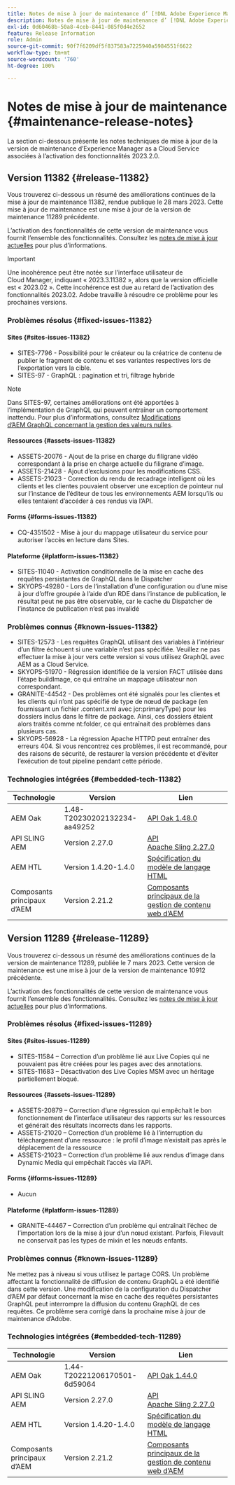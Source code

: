 ```yaml
---
title: Notes de mise à jour de maintenance d’ [!DNL Adobe Experience Manager]  as a Cloud Service associées à l’activation des fonctionnalités 2023.2.0.
description: Notes de mise à jour de maintenance d’ [!DNL Adobe Experience Manager]  as a Cloud Service associées à l’activation des fonctionnalités 2023.2.0.
exl-id: 0d60468b-50a8-4ceb-8441-085f0d4e2652
feature: Release Information
role: Admin
source-git-commit: 90f7f6209df5f837583a7225940a5984551f6622
workflow-type: tm+mt
source-wordcount: '760'
ht-degree: 100%

---
```


# Notes de mise à jour de maintenance {#maintenance-release-notes}

La section ci-dessous présente les notes techniques de mise à jour de la version de maintenance d’Experience Manager as a Cloud Service associées à l’activation des fonctionnalités 2023.2.0.

## Version 11382 {#release-11382}

Vous trouverez ci-dessous un résumé des améliorations continues de la mise à jour de maintenance 11382, rendue publique le 28 mars 2023. Cette mise à jour de maintenance est une mise à jour de la version de maintenance 11289 précédente.

L’activation des fonctionnalités de cette version de maintenance vous fournit l’ensemble des fonctionnalités. Consultez les [notes de mise à jour actuelles](/help/release-notes/release-notes-cloud/release-notes-current.md) pour plus d’informations.

>[!IMPORTANT]
>
> Une incohérence peut être notée sur l’interface utilisateur de Cloud Manager, indiquant « 2023.3.11382 », alors que la version officielle est « 2023.02 ». Cette incohérence est due au retard de l’activation des fonctionnalités 2023.02.
> Adobe travaille à résoudre ce problème pour les prochaines versions.

### Problèmes résolus {#fixed-issues-11382}

#### Sites {#sites-issues-11382}

- SITES-7796 - Possibilité pour le créateur ou la créatrice de contenu de publier le fragment de contenu et ses variantes respectives lors de l’exportation vers la cible.
- SITES-97 - GraphQL : pagination et tri, filtrage hybride

>[!NOTE]
>
> Dans SITES-97, certaines améliorations ont été apportées à l’implémentation de GraphQL qui peuvent entraîner un comportement inattendu. Pour plus d’informations, consultez [Modifications d’AEM GraphQL concernant la gestion des valeurs nulles](https://experienceleague.adobe.com/docs/experience-cloud-kcs/kbarticles/KA-21792.html?lang=fr).

#### Ressources {#assets-issues-11382}

- ASSETS-20076 - Ajout de la prise en charge du filigrane vidéo correspondant à la prise en charge actuelle du filigrane d’image.
- ASSETS-21428 - Ajout d’exclusions pour les modifications CSS.
- ASSETS-21023 - Correction du rendu de recadrage intelligent où les clients et les clientes pouvaient observer une exception de pointeur nul sur l’instance de l’éditeur de tous les environnements AEM lorsqu’ils ou elles tentaient d’accéder à ces rendus via l’API.

#### Forms {#forms-issues-11382}

- CQ-4351502 - Mise à jour du mappage utilisateur du service pour autoriser l’accès en lecture dans Sites.

#### Plateforme {#platform-issues-11382}

- SITES-11040 - Activation conditionnelle de la mise en cache des requêtes persistantes de GraphQL dans le Dispatcher
- SKYOPS-49280 - Lors de l’installation d’une configuration ou d’une mise à jour d’offre groupée à l’aide d’un RDE dans l’instance de publication, le résultat peut ne pas être observable, car le cache du Dispatcher de l’instance de publication n’est pas invalidé

### Problèmes connus {#known-issues-11382}

- SITES-12573 - Les requêtes GraphQL utilisant des variables à l’intérieur d’un filtre échouent si une variable n’est pas spécifiée. Veuillez ne pas effectuer la mise à jour vers cette version si vous utilisez GraphQL avec AEM as a Cloud Service.
- SKYOPS-51970 - Régression identifiée de la version FACT utilisée dans l’étape buildImage, ce qui entraîne un mappage utilisateur non correspondant.
- GRANITE-44542 - Des problèmes ont été signalés pour les clientes et les clients qui n’ont pas spécifié de type de nœud de package (en fournissant un fichier .content.xml avec jcr:primaryType) pour les dossiers inclus dans le filtre de package. Ainsi, ces dossiers étaient alors traités comme nt:folder, ce qui entraînait des problèmes dans plusieurs cas.
- SKYOPS-56928 - La régression Apache HTTPD peut entraîner des erreurs 404. Si vous rencontrez ces problèmes, il est recommandé, pour des raisons de sécurité, de restaurer la version précédente et d’éviter l’exécution de tout pipeline pendant cette période.

### Technologies intégrées {#embedded-tech-11382}

| Technologie | Version | Lien |
|---|---|---|
| AEM Oak | 1.48-T20230202132234-aa49252 | [API Oak 1.48.0](https://www.javadoc.io/doc/org.apache.jackrabbit/oak-api/1.48.0/index.html) |
| API SLING AEM | Version 2.27.0 | [API Apache Sling 2.27.0](https://www.javadoc.io/doc/org.apache.sling/org.apache.sling.api/latest/index.html) |
| AEM HTL | Version 1.4.20-1.4.0 | [Spécification du modèle de langage HTML](https://github.com/adobe/htl-spec) |
| Composants principaux d’AEM | Version 2.21.2 | [Composants principaux de la gestion de contenu web d’AEM](https://github.com/adobe/aem-core-wcm-components) |

## Version 11289 {#release-11289}

Vous trouverez ci-dessous un résumé des améliorations continues de la version de maintenance 11289, publiée le 7 mars 2023. Cette version de maintenance est une mise à jour de la version de maintenance 10912 précédente.

L’activation des fonctionnalités de cette version de maintenance vous fournit l’ensemble des fonctionnalités. Consultez les [notes de mise à jour actuelles](/help/release-notes/release-notes-cloud/release-notes-current.md) pour plus d’informations.

### Problèmes résolus {#fixed-issues-11289}

#### Sites {#sites-issues-11289}

- SITES-11584 – Correction d’un problème lié aux Live Copies qui ne pouvaient pas être créées pour les pages avec des annotations.
- SITES-11683 – Désactivation des Live Copies MSM avec un héritage partiellement bloqué.

#### Ressources {#assets-issues-11289}

- ASSETS-20879 – Correction d’une régression qui empêchait le bon fonctionnement de l’interface utilisateur des rapports sur les ressources et générait des résultats incorrects dans les rapports.
- ASSETS-21020 – Correction d’un problème lié à l’interruption du téléchargement d’une ressource : le profil d’image n’existait pas après le déplacement de la ressource
- ASSETS-21023 – Correction d’un problème lié aux rendus d’image dans Dynamic Media qui empêchait l’accès via l’API.

#### Forms {#forms-issues-11289}

- Aucun

#### Plateforme {#platform-issues-11289}

- GRANITE-44467 – Correction d’un problème qui entraînait l’échec de l’importation lors de la mise à jour d’un nœud existant. Parfois, Filevault ne conservait pas les types de mixin et les nœuds enfants.

### Problèmes connus {#known-issues-11289}

Ne mettez pas à niveau si vous utilisez le partage CORS. Un problème affectant la fonctionnalité de diffusion de contenu GraphQL a été identifié dans cette version. Une modification de la configuration du Dispatcher d’AEM par défaut concernant la mise en cache des requêtes persistantes GraphQL peut interrompre la diffusion du contenu GraphQL de ces requêtes. Ce problème sera corrigé dans la prochaine mise à jour de maintenance d’Adobe.

### Technologies intégrées {#embedded-tech-11289}

| Technologie | Version | Lien |
|---|---|---|
| AEM Oak | 1.44-T20221206170501-6d59064 | [API Oak 1.44.0](https://www.javadoc.io/doc/org.apache.jackrabbit/oak-api/1.44.0/index.html) |
| API SLING AEM | Version 2.27.0 | [API Apache Sling 2.27.0](https://www.javadoc.io/doc/org.apache.sling/org.apache.sling.api/latest/index.html) |
| AEM HTL | Version 1.4.20-1.4.0 | [Spécification du modèle de langage HTML](https://github.com/adobe/htl-spec) |
| Composants principaux d’AEM | Version 2.21.2 | [Composants principaux de la gestion de contenu web d’AEM](https://github.com/adobe/aem-core-wcm-components) |
